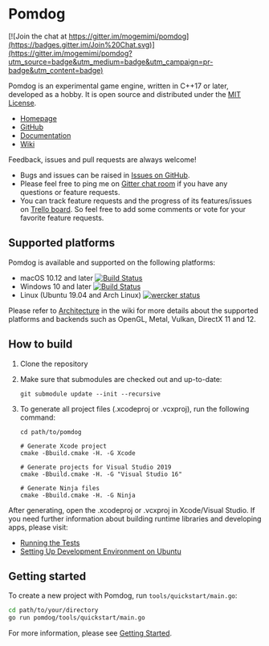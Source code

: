 # Pomdog

[![Join the chat at https://gitter.im/mogemimi/pomdog](https://badges.gitter.im/Join%20Chat.svg)](https://gitter.im/mogemimi/pomdog?utm_source=badge&utm_medium=badge&utm_campaign=pr-badge&utm_content=badge)

Pomdog is an experimental game engine, written in C++17 or later, developed as a hobby.
It is open source and distributed under the [MIT License](http://opensource.org/licenses/MIT).

* [Homepage](http://enginetrouble.net/pomdog)
* [GitHub](https://github.com/mogemimi/pomdog)
* [Documentation](https://github.com/mogemimi/pomdog/tree/master/docs)
* [Wiki](https://github.com/mogemimi/pomdog/wiki)

Feedback, issues and pull requests are always welcome!

* Bugs and issues can be raised in [Issues on GitHub](https://github.com/mogemimi/pomdog/issues).
* Please feel free to ping me on [Gitter chat room](https://gitter.im/mogemimi/pomdog) if you have any questions or feature requests.
* You can track feature requests and the progress of its features/issues on [Trello board](https://trello.com/b/lqd3nwrK/pomdog-game-engine). So feel free to add some comments or vote for your favorite feature requests.

## Supported platforms

Pomdog is available and supported on the following platforms:

* macOS 10.12 and later [![Build Status](https://travis-ci.org/mogemimi/pomdog.svg?branch=master)](https://travis-ci.org/mogemimi/pomdog)
* Windows 10 and later [![Build Status](https://ci.appveyor.com/api/projects/status/hywx5fmkrk7gpdpl/branch/master?svg=true)](https://ci.appveyor.com/project/mogemimi/pomdog/branch/master)
* Linux (Ubuntu 19.04 and Arch Linux) [![wercker status](https://app.wercker.com/status/e7bab185762fa586284d832580e89561/s/master "wercker status")](https://app.wercker.com/project/bykey/e7bab185762fa586284d832580e89561)

Please refer to [Architecture](https://github.com/mogemimi/pomdog/wiki/Architecture) in the wiki for more details about the supported platforms and backends such as OpenGL, Metal, Vulkan, DirectX 11 and 12.

## How to build

1. Clone the repository
2. Make sure that submodules are checked out and up-to-date:

    ```shell
    git submodule update --init --recursive
    ```

3. To generate all project files (.xcodeproj or .vcxproj), run the following command:

    ```shell
    cd path/to/pomdog

    # Generate Xcode project
    cmake -Bbuild.cmake -H. -G Xcode

    # Generate projects for Visual Studio 2019
    cmake -Bbuild.cmake -H. -G "Visual Studio 16"

    # Generate Ninja files
    cmake -Bbuild.cmake -H. -G Ninja
    ```

After generating, open the .xcodeproj or .vcxproj in Xcode/Visual Studio.
If you need further information about building runtime libraries and developing apps, please visit:

* [Running the Tests](docs/Running-the-Tests.md)
* [Setting Up Development Environment on Ubuntu](docs/Setting-Up-Development-Environment-on-Ubuntu.md)

## Getting started

To create a new project with Pomdog, run `tools/quickstart/main.go`:

```sh
cd path/to/your/directory
go run pomdog/tools/quickstart/main.go
```

For more information, please see [Getting Started](docs/Getting-Started.md).
